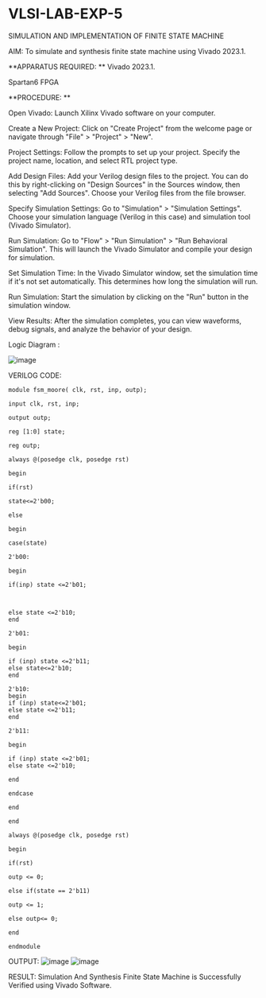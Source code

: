# VLSI-LAB-EXP-5
SIMULATION AND IMPLEMENTATION OF FINITE STATE MACHINE

AIM: To simulate and synthesis finite state machine using Vivado 2023.1.

**APPARATUS REQUIRED: **
Vivado 2023.1.

Spartan6 FPGA

**PROCEDURE: **

Open Vivado: Launch Xilinx Vivado software on your computer.

Create a New Project: Click on "Create Project" from the welcome page or navigate through "File" > "Project" > "New".

Project Settings: Follow the prompts to set up your project. Specify the project name, location, and select RTL project type.

Add Design Files: Add your Verilog design files to the project. You can do this by right-clicking on "Design Sources" in the Sources window, then selecting "Add Sources". Choose your Verilog files from the file browser.

Specify Simulation Settings: Go to "Simulation" > "Simulation Settings". Choose your simulation language (Verilog in this case) and simulation tool (Vivado Simulator).

Run Simulation: Go to "Flow" > "Run Simulation" > "Run Behavioral Simulation". This will launch the Vivado Simulator and compile your design for simulation.

Set Simulation Time: In the Vivado Simulator window, set the simulation time if it's not set automatically. This determines how long the simulation will run.

Run Simulation: Start the simulation by clicking on the "Run" button in the simulation window.

View Results: After the simulation completes, you can view waveforms, debug signals, and analyze the behavior of your design.

Logic Diagram :

![image](https://github.com/navaneethans/VLSI-LAB-EXP-5/assets/6987778/34ec5d63-2b3b-4511-81ef-99f4572d5869)


VERILOG CODE:
~~~
module fsm_moore( clk, rst, inp, outp);

input clk, rst, inp;

output outp;

reg [1:0] state;

reg outp;

always @(posedge clk, posedge rst)

begin

if(rst)

state<=2'b00;

else

begin

case(state)

2'b00:

begin

if(inp) state <=2'b01;



else state <=2'b10;
end

2'b01:

begin

if (inp) state <=2'b11;
else state<=2'b10;
end

2'b10:
begin
if (inp) state<=2'b01;
else state <=2'b11;
end

2'b11:

begin

if (inp) state <=2'b01;
else state <=2'b10;

end

endcase

end

end

always @(posedge clk, posedge rst)

begin

if(rst)

outp <= 0;

else if(state == 2'b11)

outp <= 1;

else outp<= 0;

end

endmodule

~~~

OUTPUT:
![image](https://github.com/Kirthana-2004/VLSI-LAB-EXP-5/assets/144320880/5088245d-ef25-4b22-8c50-1f66e35b810e)
![image](https://github.com/Kirthana-2004/VLSI-LAB-EXP-5/assets/144320880/f3947423-9936-4b50-8d7d-21a4404fb14c)



RESULT: Simulation And Synthesis Finite State Machine is Successfully Verified using Vivado Software.




